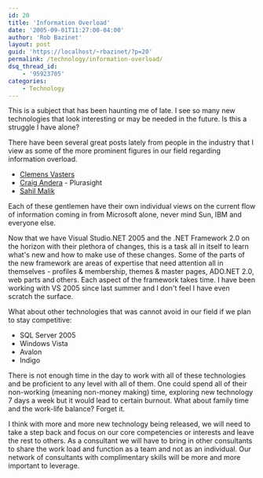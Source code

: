 ```yaml
---
id: 20
title: 'Information Overload'
date: '2005-09-01T11:27:00-04:00'
author: 'Rob Bazinet'
layout: post
guid: 'https://localhost/~rbazinet/?p=20'
permalink: /technology/information-overload/
dsq_thread_id:
    - '95923705'
categories:
    - Technology
---
```


This is a subject that has been haunting me of late. I see so many new technologies that look interesting or may be needed in the future. Is this a struggle I have alone?

There have been several great posts lately from people in the industry that I view as some of the more prominent figures in our field regarding information overload.

- [Clemens Vasters](https://staff.newtelligence.net/clemensv/PermaLink,guid,fdf5f8bf-199c-47c3-8cbb-838fab12f83e.aspx)
- [Craig Andera](https://pluralsight.com/blogs/craig/archive/2005/09/01/14452.aspx) - Plurasight
- [Sahil Malik](https://codebetter.com/blogs/sahil.malik/archive/2005/09/01/131532.aspx)

Each of these gentlemen have their own individual views on the current flow of information coming in from Microsoft alone, never mind Sun, IBM and everyone else.

Now that we have Visual Studio.NET 2005 and the .NET Framework 2.0 on the horizon with their plethora of changes, this is a task all in itself to learn what's new and how to make use of these changes. Some of the parts of the new framework are areas of expertise that need attention all in themselves - profiles &amp; membership, themes &amp; master pages, ADO.NET 2.0, web parts and others. Each aspect of the framework takes time. I have been working with VS 2005 since last summer and I don't feel I have even scratch the surface.

What about other technologies that was cannot avoid in our field if we plan to stay competitive:

- SQL Server 2005
- Windows Vista
- Avalon
- Indigo

There is not enough time in the day to work with all of these technologies and be proficient to any level with all of them. One could spend all of their non-working (meaning non-money making) time, exploring new technology 7 days a week but it would lead to certain burnout. What about family time and the work-life balance? Forget it.

I think with more and more new technology being released, we will need to take a step back and focus on our core competencies or interests and leave the rest to others. As a consultant we will have to bring in other consultants to share the work load and function as a team and not as an individual. Our network of consultants with complimentary skills will be more and more important to leverage.